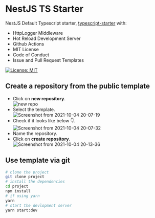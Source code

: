 # NestJS TS Starter
NestJS Default Typescript starter, [typescript-starter](https://github.com/nestjs/typescript-starter) with:
- HttpLogger Middleware 
- Hot Reload Development Server
- Github Actions
- MIT License
- Code of Conduct
- Issue and Pull Request Templates

[![License: MIT](https://img.shields.io/badge/License-MIT-yellow.svg)](https://opensource.org/licenses/MIT)

## Create a repository from the public template
- Click on **new repository**.<br/>
	![new repo](https://user-images.githubusercontent.com/76873719/135871484-a66dd1ab-362e-4302-8802-08f577862a0a.png)
- Select the template.<br/>
	![Screenshot from 2021-10-04 20-07-19](https://user-images.githubusercontent.com/76873719/135871791-e6e51f50-4c52-41b2-97a2-84ec4e062537.png)
- Check if it looks like below 👇.<br/>
  ![Screenshot from 2021-10-04 20-07-32](https://user-images.githubusercontent.com/76873719/135871905-4e092a87-97aa-47f7-8962-ec891aa9f15a.png)
- Name the repository.
- Click on **create repository**.<br/>
  ![Screenshot from 2021-10-04 20-13-36](https://user-images.githubusercontent.com/76873719/135872320-ec043aec-eb24-4172-a4a0-b80c40fe30ea.png)




## Use template via git
```bash
# clone the project
git clone project
# install the dependencies
cd project
npm install
# if using yarn
yarn
# start the devlopment server
yarn start:dev
```
